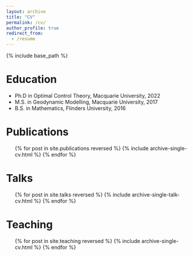 ```yaml
---
layout: archive
title: "CV"
permalink: /cv/
author_profile: true
redirect_from:
  - /resume
---
```


{% include base_path %}

Education
======
* Ph.D in Optimal Control Theory, Macquarie University, 2022 
* M.S. in Geodynamic Modelling, Macquarie University, 2017
* B.S. in Mathematics, Flinders University, 2016

<!-- Work experience
======
* March 2022 - October 2023: Quantitative Analyst
  * Deloitte Touche Tohmatsu LTD  
  * Duties: exploring and maintaining financial tools
  
* July 2019 - March 2022: Casual Academic
  * Macquarie University
  * Duties: tutoring and marking -->

<!-- Interests
======
* Skill 1
* Skill 2
  * Sub-skill 2.1
  * Sub-skill 2.2
  * Sub-skill 2.3
* Skill 3 -->

Publications
======
  <ul>{% for post in site.publications reversed %}
    {% include archive-single-cv.html %}
  {% endfor %}</ul>
  
Talks
======
  <ul>{% for post in site.talks reversed %}
    {% include archive-single-talk-cv.html  %}
  {% endfor %}</ul>
  
Teaching
======
  <ul>{% for post in site.teaching reversed %}
    {% include archive-single-cv.html %}
  {% endfor %}</ul>
  
<!-- Service and leadership
======
* Currently signed in to 43 different slack teams -->
